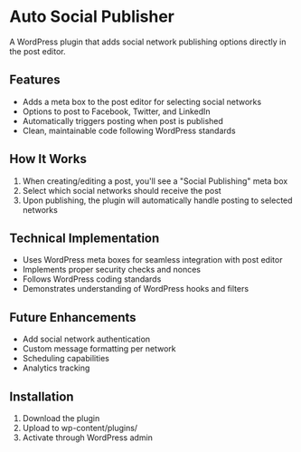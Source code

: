 # Auto Social Publisher

A WordPress plugin that adds social network publishing options directly in the post editor.

## Features

- Adds a meta box to the post editor for selecting social networks
- Options to post to Facebook, Twitter, and LinkedIn
- Automatically triggers posting when post is published
- Clean, maintainable code following WordPress standards

## How It Works

1. When creating/editing a post, you'll see a "Social Publishing" meta box
2. Select which social networks should receive the post
3. Upon publishing, the plugin will automatically handle posting to selected networks

## Technical Implementation

- Uses WordPress meta boxes for seamless integration with post editor
- Implements proper security checks and nonces
- Follows WordPress coding standards
- Demonstrates understanding of WordPress hooks and filters

## Future Enhancements

- Add social network authentication
- Custom message formatting per network
- Scheduling capabilities
- Analytics tracking

## Installation

1. Download the plugin
2. Upload to wp-content/plugins/
3. Activate through WordPress admin
